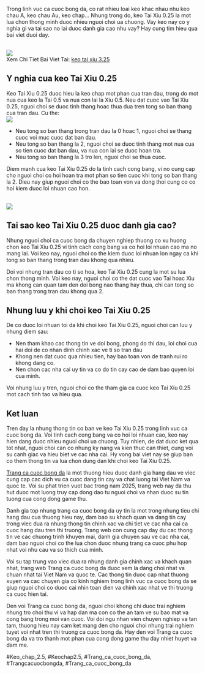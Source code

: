 <div class="container">
<p>Trong linh vuc ca cuoc bong da, co rat nhieu loai keo khac nhau nhu keo chau A, keo chau Au, keo chap... Nhung trong do, keo Tai Xiu 0.25 la mot lua chon thong minh duoc nhieu nguoi choi ua chuong. Vay keo nay co y nghia gi va tai sao no lai duoc danh gia cao nhu vay? Hay cung tim hieu qua bai viet duoi day.</p><br><img src="https://affcup.net/wp-content/uploads/2024/11/keo-cuoc-doi-ghi-ban-truoc-anh-dai-dien.webp"></br>
Xem Chi Tiet Bai Viet Tai: <a href="https://affcup.net/keo-tai-xiu-0-25/">keo tai xiu 3.25</a>

<h2>Y nghia cua keo Tai Xiu 0.25</h2>
<p>Keo Tai Xiu 0.25 duoc hieu la keo chap mot phan cua tran dau, trong do mot nua cua keo la Tai 0.5 va nua con lai la Xiu 0.5. Neu dat cuoc vao Tai Xiu 0.25, nguoi choi se duoc tinh thang hoac thua dua tren tong so ban thang cua tran dau. Cu the:<br><img src="https://affcup.net/wp-content/uploads/2024/12/keo-tai-xiu-0-25-kinh-nghiem-can-chuan-bi.webp"></br>
<ul>
<li>Neu tong so ban thang trong tran dau la 0 hoac 1, nguoi choi se thang cuoc voi muc cuoc dat ban dau.</li>
<li>Neu tong so ban thang la 2, nguoi choi se duoc tinh thang mot nua cua so tien cuoc dat ban dau, va nua con lai se duoc hoan tra.</li>
<li>Neu tong so ban thang la 3 tro len, nguoi choi se thua cuoc.</li>
</ul>
<p>Diem manh cua keo Tai Xiu 0.25 do la tinh cach cong bang, vi no cung cap cho nguoi choi co hoi hoan tra mot phan so tien cuoc khi tong so ban thang la 2. Dieu nay giup nguoi choi co the bao toan von va dong thoi cung co co hoi kiem duoc loi nhuan cao hon.</p><br><img src="https://affcup.net/wp-content/uploads/2024/12/keo-chap-225-anh-dai-dien.webp"></br>
<h2>Tai sao keo Tai Xiu 0.25 duoc danh gia cao?</h2>
<p>Nhung nguoi choi ca cuoc bong da chuyen nghiep thuong co xu huong chon keo Tai Xiu 0.25 vi tinh cach cong bang va co hoi loi nhuan cao ma no mang lai. Voi keo nay, nguoi choi co the kiem duoc loi nhuan lon ngay ca khi tong so ban thang trong tran dau khong qua nhieu.
<p>Doi voi nhung tran dau co ti so hoa, keo Tai Xiu 0.25 cung la mot su lua chon thong minh. Voi keo nay, nguoi choi co the dat cuoc vao Tai hoac Xiu ma khong can quan tam den doi bong nao thang hay thua, chi can tong so ban thang trong tran dau khong qua 2.</p>
<h2>Nhung luu y khi choi keo Tai Xiu 0.25</h2>
<p>De co duoc loi nhuan toi da khi choi keo Tai Xiu 0.25, nguoi choi can luu y nhung diem sau:
<ul>
<li>Nen tham khao cac thong tin ve doi bong, phong do thi dau, loi choi cua hai doi de co nhan dinh chinh xac ve ti so tran dau</li>
<li>Khong nen dat cuoc qua nhieu tien, hay bao toan von de tranh rui ro khong dang co.</li>
<li>Nen chon cac nha cai uy tin va co do tin cay cao de dam bao quyen loi cua minh.</li>
</ul>
<p>Voi nhung luu y tren, nguoi choi co the tham gia ca cuoc keo Tai Xiu 0.25 mot cach tinh tao va hieu qua.</p>
<h2>Ket luan</h2>
<p>Tren day la nhung thong tin co ban ve keo Tai Xiu 0.25 trong linh vuc ca cuoc bong da. Voi tinh cach cong bang va co hoi loi nhuan cao, keo nay hien dang duoc nhieu nguoi choi ua chuong. Tuy nhien, de dat duoc ket qua tot nhat, nguoi choi can co nhung ky nang va kien thuc can thiet, cung voi su canh giac va hieu biet ve cac nha cai. Hy vong bai viet nay se giup ban co them thong tin va lua chon dung dan khi choi keo Tai Xiu 0.25.</p>
</div><p><a href="https://affcup.net/">Trang ca cuoc bong da</a> la mot thuong hieu duoc danh gia hang dau ve viec cung cap cac dich vu ca cuoc dang tin cay va chat luong tai Viet Nam va quoc te. Voi su phat trien vuot bac trong nam 2025, trang web nay da thu hut duoc mot luong truy cap dong dao tu nguoi choi va nhan duoc su tin tuong cua cong dong game thu.

Danh gia top nhung trang ca cuoc bong da uy tin la mot trong nhung tieu chi hang dau cua thuong hieu nay, dam bao su khach quan va dang tin cay trong viec dua ra nhung thong tin chinh xac va chi tiet ve cac nha cai ca cuoc hang dau tren thi truong. Trang web con cung cap day du cac thong tin ve cac chuong trinh khuyen mai, danh gia chuyen sau ve cac nha cai, dam bao nguoi choi co the lua chon duoc nhung trang ca cuoc phu hop nhat voi nhu cau va so thich cua minh.

Voi su tap trung vao viec dua ra nhung danh gia chinh xac va khach quan nhat, trang web Trang ca cuoc bong da duoc xem la dang choi nhat va chuan nhat tai Viet Nam va quoc te. Cac thong tin duoc cap nhat thuong xuyen va cac chuyen gia co kinh nghiem trong linh vuc ca cuoc bong da se giup nguoi choi co duoc cai nhin toan dien va chinh xac nhat ve thi truong ca cuoc hien tai.

Den voi Trang ca cuoc bong da, nguoi choi khong chi duoc trai nghiem nhung tro choi thu vi va hap dan ma con co the an tam ve su bao mat va cong bang trong moi van cuoc. Voi doi ngu nhan vien chuyen nghiep va tan tam, thuong hieu nay cam ket mang den cho nguoi choi nhung trai nghiem tuyet voi nhat tren thi truong ca cuoc bong da. Hay den voi Trang ca cuoc bong da va tro thanh mot phan cua cong dong game thu day nhiet huyet va dam me.</p>
#Keo_chap_2.5, #Keochap2.5, #Trang_ca_cuoc_bong_da, #Trangcacuocbongda, #Trang_ca_cuoc_bong_da
